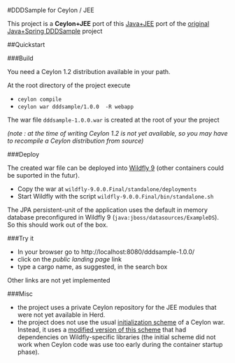 #DDDSample for Ceylon / JEE

This project is a **Ceylon+JEE** port of this [Java+JEE](https://java.net/projects/cargotracker/pages/Home) 
port of the [original Java+Spring DDDSample](http://dddsample.sourceforge.net/) project

##Quickstart

###Build

You need a Ceylon 1.2 distribution available in your path.

At the root directory of
the project execute

* `ceylon compile`
* `ceylon war dddsample/1.0.0  -R webapp`

The war file `dddsample-1.0.0.war` is created at the root of your the project

*(note : at the time of writing Ceylon 1.2 is not yet available, so you may have to recompile a
Ceylon distribution from source)* 

###Deploy

The created war file can be deployed into [Wildfly 9](http://wildfly.org/) (other containers
could be suported in the futur). 

* Copy the war at `wildfly-9.0.0.Final/standalone/deployments`
* Start Wildfly with the script `wildfly-9.0.0.Final/bin/standalone.sh`

The JPA persistent-unit of the application uses the default in memory database preconfigured in
Wildfly 9 (`java:jboss/datasources/ExampleDS`). So this should work out of the box.

###Try it

* In your browser go to http://localhost:8080/dddsample-1.0.0/
* click on the *public landing page* link
* type a cargo name, as suggested, in the search box

Other links are not yet implemented

###Misc

* the project uses a private Ceylon repository for the JEE modules that were not yet available in Herd.
* the project does not use the usual [initialization scheme](https://github.com/ceylon/ceylon-sdk/blob/master/source/com/redhat/ceylon/war/WarInitializer.java) 
of a Ceylon war. Instead, it uses a [modified version of this scheme](https://github.com/ceylon/ceylon-sdk/blob/master/source/com/redhat/ceylon/war/WarInitializer.java)
that had dependencies on Wildfly-specific libraries (the initial scheme did not work when Ceylon code was use too early during
the container startup phase). 
